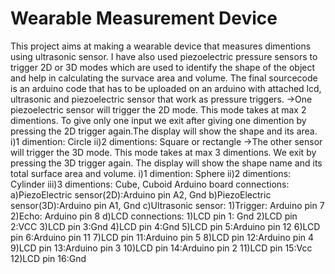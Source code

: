 # Wearable Measurement Device
This project aims at making a wearable device that measures dimentions using ultrasonic sensor. I have also used piezoelectric pressure sensors to trigger 2D or 3D modes which are used to identify the shape of the object and help in calculating the survace area and volume.
The final sourcecode is an arduino code that has to be uploaded on an arduino with attached lcd, ultrasonic and piezoelectric sensor that work as pressure triggers.
->One piezoelectric sensor will trigger the 2D mode. This mode takes at max 2 dimentions. To give only one input we exit after giving one dimention by pressing the 2D trigger again.The display will show the shape and its area.
    i)1 dimention: Circle
    ii)2 dimentions: Square or rectangle
->The other sensor will trigger the 3D mode. This mode takes at max 3 dimentions. We exit by pressing the 3D trigger again. The display will show the shape name and its total surface area and volume.
    i)1 dimention: Sphere
    ii)2 dimentions: Cylinder
    iii)3 dimentions: Cube, Cuboid
Arduino board connections:
a)PiezoElectric sensor(2D):Arduino pin A2, Gnd
b)PiezoElectric sensor(3D):Arduino pin A1, Gnd
c)Ultrasonic sensor:
      1)Trigger: Arduino pin 7
      2)Echo: Arduino pin 8
d)LCD connections:
      1)LCD pin 1: Gnd
      2)LCD pin 2:VCC
      3)LCD pin 3:Gnd
      4)LCD pin 4:Gnd
      5)LCD pin 5:Arduino pin 12
      6)LCD pin 6:Arduino pin 11
      7)LCD pin 11:Arduino pin 5
      8)LCD pin 12:Arduino pin 4
      9)LCD pin 13:Arduino pin 3
      10)LCD pin 14:Arduino pin 2
      11)LCD pin 15:Vcc
      12)LCD pin 16:Gnd
